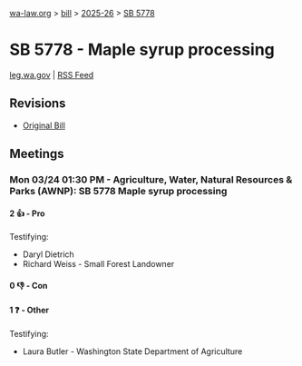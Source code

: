 [wa-law.org](/) > [bill](/bill/) > [2025-26](/bill/2025-26/) > [SB 5778](/bill/2025-26/sb/5778/)

# SB 5778 - Maple syrup processing
[leg.wa.gov](https://app.leg.wa.gov/billsummary?BillNumber=5778&Year=2025&Initiative=false) | [RSS Feed](./rss.xml)

## Revisions
* [Original Bill](1/)

## Meetings
### Mon 03/24 01:30 PM - Agriculture, Water, Natural Resources & Parks (AWNP): SB 5778 Maple syrup processing
#### 2 👍 - Pro
Testifying:
* Daryl Dietrich
* Richard Weiss - Small Forest Landowner

#### 0 👎 - Con

#### 1 ❓ - Other
Testifying:
* Laura Butler - Washington State Department of Agriculture
